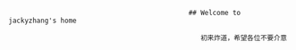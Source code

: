                                                 ## Welcome to  jackyzhang's home

                                                    初来炸道，希望各位不要介意


